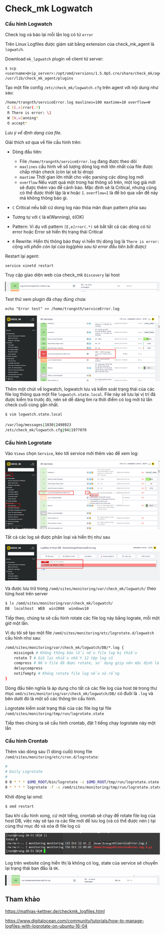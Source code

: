 # Check_mk Logwatch

### Cấu hình Logwatch

Check log và báo lại mỗi lần log có từ `error`

Trên Linux Logfiles được giám sát bằng extension của check_mk_agent là `logwatch`.

Download `mk_lpgwatch` plugin về client từ server:

	$ scp <username>@<ip_server>:/opt/omd/versions/1.5.0p5.cre/share/check_mk/agents/plugins/mk_logwatch /usr/lib/check_mk_agent/plugins

Tạo một file config `/etc/check_mk/logwatch.cfg` trên agent với nội dung như sau:

```sh
/home/trangnth/serviceError.log maxlines=100 maxtime=10 overflow=W
 C [E,e]rror(.*)
 R There is error: \1
 W [W,w]anning*
 O accept*
```

*Lưu ý về định dạng của file.*

Giải thích sơ qua về file cấu hình trên:

* Dòng đầu tiên: 
	* File `/home/trangnth/serviceError.log`  đang được theo dõi
	* `maxlines` cấu hình về số lượng dòng log mới lớn nhất của file được chấp nhận check (còn lại sẽ bị drop) 
	* `maxtime` Thời gian lớn nhất cho việc parsing các dòng log mới
	* `overflow` Nếu vượt quá một trong hai thông số trên, một log giả mới sẽ được thêm vào để cảnh báo. Mặc định sẽ là Critical, nhưng cũng có thể được thiết lập là `W` hoặc `I`. `overflow=I` là để bỏ qua vấn đề này mà không thông báo gì.

* `C` Critical nếu bất cứ dong log nào thỏa mãn đoạn pattern phía sau
* Tương tự với `C` là `W`(Wanning), `O`(OK)
* Pattern: Ví dụ với pattern `[E,e]rror(.*)` sẽ bắt tất cả các dòng có từ error hoặc Error sẽ hiển thị trạng thái Critical
* `R` Rewrite: Hiển thị thông báo thay vì hiển thị dòng log là `There is error: ` cộng với *phần còn lại của log(phía sau từ error đầu tiên bắt được)*

Restart lại agent:

	service xinetd restart

Truy cập giao diện web của check_mk `Discovery` lại host

<img src="img/23.png">

Test thử xem plugin đã chạy đúng chưa:

	echo "Error test" >> /home/trangnth/serviceError.log

<img src="img/25.png">

Thêm một chút về logwatch, logwatch lưu và kiểm soát trạng thái của các file log thông qua một file `logwatch.state.local`. File này sẽ lưu lại vị trí đã được kiểm tra trước đó, nên sẽ dễ dàng tìm ra thời điểm có log mới từ lần check cuối cùng gần nhất.

```sh
$ vim logwatch.state.local

/var/log/messages|1030|2498923
/etc/check_mk/logwatch.cfg|94|1977070
```

### Cấu hình Logrotate

Vào `Views` chọn `Service`, kéo tới service mới thêm vào để xem log:

<img src="img/24.png">

Tất cả các log sẽ được phân loại và hiển thị như sau

<img src="img/26.png">

Và được lưu trữ trong `/omd/sites/monitoring/var/check_mk/logwatch/` theo từng host trên server 

```sh
$ ls /omd/sites/monitoring/var/check_mk/logwatch/
DB  localhost  WEB  win2008  windows10
```

Tiếp theo, chúng ta sẽ cấu hình rotate các file log này bằng lograte, mỗi một giờ một lần.

Ví dụ tôi sẽ tạo một file `/omd/sites/monitoring/etc/logrotate.d/logwatch` cấu hình như sau:

```sh
/omd/sites/monitoring/var/check_mk/logwatch/DB/*.log {
    missingok # Không thông báo lỗi nếu file log bị thiếu
    rotate 7 # Giữ lại nhiều nhất 12 tệp log cũ
    compress # Nến file đã được rotate, sử dụng gzip nên mặc định là file .gz/
    delaycompress
    notifempty # Không rotate file log nếu nó rỗng
}
```

Dòng đầu tiên nghĩa là áp dụng cho tất cả các file log của host `DB` trong thư mục `omd/sites/monitoring/var/check_mk/logwatch/DB/` có đuôi là `.log` và bên dưới đó là một số các thông tin cấu hình.

Logrotate kiểm soát trạng thái của các file log tại file `/omd/sites/monitoring/tmp/run/logrotate.state`

Tiếp theo chúng ta sẽ cấu hình crontab, đặt 1 tiếng chạy logrotate này một lần


### Cấu hình Crontab

Thêm vào dòng sau (1 dòng cuối) trong file `/omd/sites/monitoring/etc/cron.d/logrotate`:

```sh
#
# Daily Logrotate
#
0 0 * * * $OMD_ROOT/bin/logrotate -s $OMD_ROOT/tmp/run/logrotate.state $OMD_ROOT/etc/logrotate.conf >/dev/null 2>&1
0 * * * * logrotate -f -s /omd/sites/monitoring/tmp/run/logrotate.state /omd/sites/monitoring/etc/logrotate.d/logwatch > /dev/null 2>&1
```

Khởi động lại omd:

	$ omd restart 

Sau khi cấu hình xong, cứ một tiếng, crontab sẽ chạy để rotate file log của host DB, việc này sẽ tạo ra các file mới để lưu log (và có thể được nén ) tại cùng thư mục đó và xóa đi file log cũ

<img src="img/29.png">

Log trên website cũng hiển thị là không có log, state của service sẽ chuyển lại trạng thái ban đầu là `OK`.

<img src="img/28.png">


## Tham khảo

https://mathias-kettner.de/checkmk_logfiles.html

https://www.digitalocean.com/community/tutorials/how-to-manage-logfiles-with-logrotate-on-ubuntu-16-04